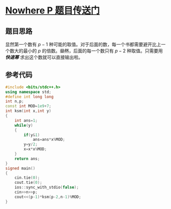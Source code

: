 # [Nowhere P 题目传送门](https://www.luogu.com.cn/problem/AT_jsc2021_d)

## 题目思路

显然第一个数有 $p-1$ 种可能的取值。对于后面的数，每一个书都需要避开比上一个数大的最小的 $p$ 的倍数。~~显然~~，后面的每一个数只有 $p-2$ 种取值。只需要用 _**快速幂**_ 求出这个数就可以直接输出啦。


## 参考代码
```cpp
#include <bits/stdc++.h>
using namespace std;
#define int long long
int n,p;
const int MOD=1e9+7;
int ksm(int x,int y)
{
    int ans=1;
    while(y)
    {
        if(y&1)
            ans=ans*x%MOD;
        y=y/2;
        x=x*x%MOD;
    }
    return ans;
}
signed main()
{
    cin.tie(0);
    cout.tie(0);
    ios::sync_with_stdio(false);
    cin>>n>>p;
    cout<<(p-1)*ksm(p-2,n-1)%MOD;
}
```